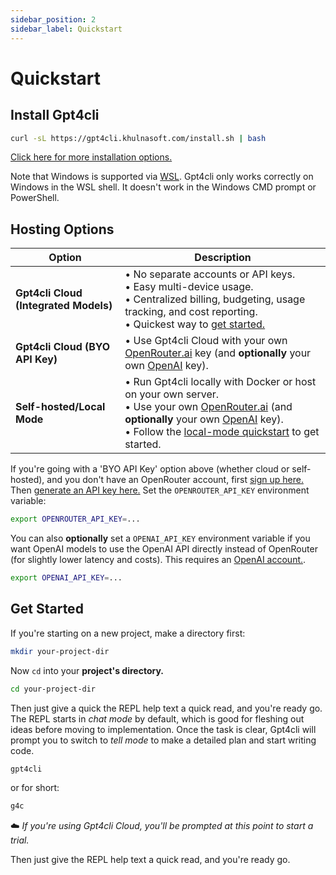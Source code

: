 ```yaml
---
sidebar_position: 2
sidebar_label: Quickstart
---
```


# Quickstart

## Install Gpt4cli

```bash
curl -sL https://gpt4cli.khulnasoft.com/install.sh | bash
```

[Click here for more installation options.](./install.md)

Note that Windows is supported via [WSL](https://learn.microsoft.com/en-us/windows/wsl/about). Gpt4cli only works correctly on Windows in the WSL shell. It doesn't work in the Windows CMD prompt or PowerShell.

## Hosting Options

| Option                                | Description                                                                                                                                                                                                                                                 |
| ------------------------------------- | ----------------------------------------------------------------------------------------------------------------------------------------------------------------------------------------------------------------------------------------------------------- |
| **Gpt4cli Cloud (Integrated Models)** | • No separate accounts or API keys.<br/>• Easy multi-device usage.<br/>• Centralized billing, budgeting, usage tracking, and cost reporting.<br/>• Quickest way to [get started.](https://app.gpt4cli.khulnasoft.com/start?modelsMode=integrated)                                                        |
| **Gpt4cli Cloud (BYO API Key)**       | • Use Gpt4cli Cloud with your own [OpenRouter.ai](https://openrouter.ai) key (and **optionally** your own [OpenAI](https://platform.openai.com) key).<br/>                                                                                                                               |
| **Self-hosted/Local Mode**            | • Run Gpt4cli locally with Docker or host on your own server.<br/>• Use your own [OpenRouter.ai](https://openrouter.ai) (and **optionally** your own [OpenAI](https://platform.openai.com) key).<br/>• Follow the [local-mode quickstart](./hosting/self-hosting/local-mode-quickstart.md) to get started. |

If you're going with a 'BYO API Key' option above (whether cloud or self-hosted), and you don't have an OpenRouter account, first [sign up here.](https://openrouter.ai/signup) Then [generate an API key here.](https://openrouter.ai/keys) Set the `OPENROUTER_API_KEY` environment variable:

```bash
export OPENROUTER_API_KEY=...
```

You can also **optionally** set a `OPENAI_API_KEY` environment variable if you want OpenAI models to use the OpenAI API directly instead of OpenRouter (for slightly lower latency and costs). This requires an [OpenAI account.](https://platform.openai.com/signup).

```bash
export OPENAI_API_KEY=...
```

## Get Started

If you're starting on a new project, make a directory first:

```bash
mkdir your-project-dir
```

Now `cd` into your **project's directory.**

```bash
cd your-project-dir
```

Then just give a quick the REPL help text a quick read, and you're ready go. The REPL starts in _chat mode_ by default, which is good for fleshing out ideas before moving to implementation. Once the task is clear, Gpt4cli will prompt you to switch to _tell mode_ to make a detailed plan and start writing code.

```bash
gpt4cli
```

or for short:

```bash
g4c
```

☁️ _If you're using Gpt4cli Cloud, you'll be prompted at this point to start a trial._

Then just give the REPL help text a quick read, and you're ready go.
